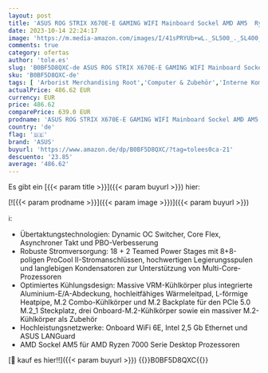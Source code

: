 ```yaml
---
layout: post
title: 'ASUS ROG STRIX X670E-E GAMING WIFI Mainboard Sockel AMD AM5  Ryzen 7000  ATX  DDR5 Speicher  4x M.2  USB 3.2 Gen 2x2  PCIe 5.0  Q-Release  M.2-Combo-Sink  WiFi 6E  Aura Sync '
date: 2023-10-14 22:24:17
image: 'https://m.media-amazon.com/images/I/41sPRYUb+wL._SL500_._SL400_.jpg'
comments: true
category: ofertas
author: 'tole.es'
slug: 'B0BF5D8QXC-de ASUS ROG STRIX X670E-E GAMING WIFI Mainboard Sockel AMD...'
sku: 'B0BF5D8QXC-de'
tags: [ 'Arborist Merchandising Root','Computer & Zubehör','Interne Komponenten & Hardware','Komponenten & Ersatzteile','Mainboards','Motherboards gaming','PC gaming components','Self Service','Special Features Stores','a4cbee59-f823-40fe-831a-7de64f655f6f_0','a4cbee59-f823-40fe-831a-7de64f655f6f_7101','a4cbee59-f823-40fe-831a-7de64f655f6f_9701','asus','🇩🇪', ]
actualPrice: 486.62 EUR
currency: EUR
price: 486.62
comparePrice: 639.0 EUR
prodname: 'ASUS ROG STRIX X670E-E GAMING WIFI Mainboard Sockel AMD AM5  Ryzen 7000  ATX  DDR5 Speicher  4x M.2  USB 3.2 Gen 2x2  PCIe 5.0  Q-Release  M.2-Combo-Sink  WiFi 6E  Aura Sync '
country: 'de'
flag: '🇩🇪'
brand: 'ASUS'
buyurl: 'https://www.amazon.de/dp/B0BF5D8QXC/?tag=tolees0ca-21'
descuento: '23.85'
average: '486.62'
---
```


Es gibt ein [{{< param title >}}]({{< param buyurl >}}) hier:

[![{{< param prodname >}}]({{< param image >}})]({{< param buyurl >}})

ℹ️:

- Übertaktungstechnologien: Dynamic OC Switcher, Core Flex, Asynchroner Takt und PBO-Verbesserung
- Robuste Stromversorgung: 18 + 2 Teamed Power Stages mit 8+8-poligen ProCool II-Stromanschlüssen, hochwertigen Legierungsspulen und langlebigen Kondensatoren zur Unterstützung von Multi-Core-Prozessoren
- Optimiertes Kühlungsdesign: Massive VRM-Kühlkörper plus integrierte Aluminium-E/A-Abdeckung, hochleitfähiges Wärmeleitpad, L-förmige Heatpipe, M.2 Combo-Kühlkörper und M.2 Backplate für den PCIe 5.0 M.2_1 Steckplatz, drei Onboard-M.2-Kühlkörper sowie ein massiver M.2-Kühlkörper als Zubehör
- Hochleistungsnetzwerke: Onboard WiFi 6E, Intel 2,5 Gb Ethernet und ASUS LANGuard
- AMD Sockel AM5 für AMD Ryzen 7000 Serie Desktop Prozessoren

[🛒 kauf es hier!!]({{< param buyurl >}})
{{<world>}}B0BF5D8QXC{{</world>}}
